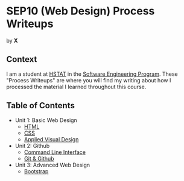 # SEP10 (Web Design) Process Writeups
by **X**

## Context
I am a student at [HSTAT](https://www.hstat.org/) in the [Software Engineering Program](https://hstatsep.github.io/). These "Process Writeups" are where you will find my writing about how I processed the material I learned throughout this course.

## Table of Contents
* Unit 1: Basic Web Design
  * [HTML](01-basic-wd/html-writeup.md)
  * [CSS](01-basic-wd/css-writeup.md)
  * [Applied Visual Design](01-basic-wd/avd-writeup.md)
* Unit 2: Github
  * [Command Line Interface](02-github/cli-writeup.md)
  * [Git & Github](02-github/github-writeup.md)
* Unit 3: Advanced Web Design
  * [Bootstrap](03-advanced-wd/bootstrap-writeup.md)